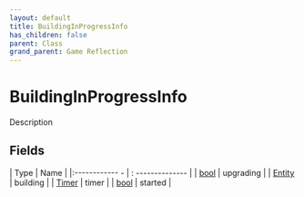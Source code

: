 ```yaml
---
layout: default
title: BuildingInProgressInfo
has_children: false
parent: Class
grand_parent: Game Reflection
---
```

# BuildingInProgressInfo
Description 

## Fields
| Type | Name |
|:------------ - | : -------------- |
| [bool](game-reflection/components/bool.md) | upgrading |
| [Entity](game-reflection/classes/entity.md) | building |
| [Timer](game-reflection/classes/timer.md) | timer |
| [bool](game-reflection/components/bool.md) | started |
